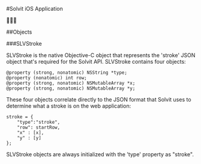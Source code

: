 #Solvit iOS Application

:clap::clap::clap:

##Objects

###SLVStroke

SLVStroke is the native Objective-C object that represents the 'stroke' JSON object that's required for the Solvit API. SLVStroke contains four objects:

```
@property (strong, nonatomic) NSString *type;
@property (nonatomic) int row;
@property (strong, nonatomic) NSMutableArray *x;
@property (strong, nonatomic) NSMutableArray *y;
```

These four objects correlate directly to the JSON format that Solvit uses to determine what a stroke is on the web application:

```
stroke = {
	"type":"stroke",
	"row": startRow,
    "x" : [x],
    "y" : [y]
}; 
```

SLVStroke objects are always initialized with the 'type' property as "stroke".

